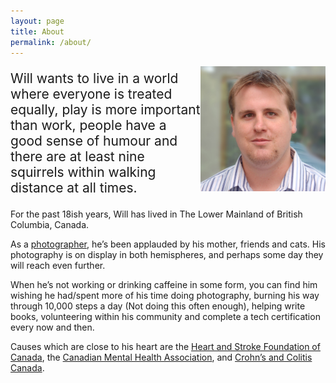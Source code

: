 ```yaml
---
layout: page
title: About
permalink: /about/
---
```


<img align="right" src="/assets/images/will.jpg" alt="Picture of Will Ryan" width="200px" />

<p style="font-size: 1.5em">Will wants to live in a world where everyone is treated equally, play is more important than work, people have a good sense of humour and there are at least nine squirrels within walking distance at all times.</p>

For the past 18ish years, Will has lived in The Lower Mainland of British Columbia, Canada.

As a [photographer](/photos/), he’s been applauded by his mother, friends and cats. His photography is on display in both hemispheres, and perhaps some day they will reach even further.

When he’s not working or drinking caffeine in some form, you can find him wishing he had/spent more of his time doing photography, burning his way through 10,000 steps a day (Not doing this often enough), helping write books, volunteering within his community and complete a tech certification every now and then.

Causes which are close to his heart are the [Heart and Stroke Foundation of Canada](http://www.heartandstroke.ca), the [Canadian Mental Health Association](http://www.cmha.ca), and [Crohn’s and Colitis Canada](https://crohnsandcolitis.ca/).

